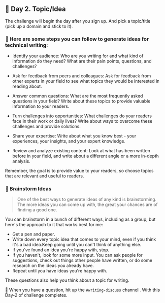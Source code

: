 ## 🔶 Day 2. Topic/Idea

The challenge will begin the day after you sign up.
And pick a topic/title (pick up a domain and stick to it).

### 📍 Here are some steps you can follow to generate ideas for technical writing:

* Identify your audience: Who are you writing for and what kind of information do they need? What are their pain points, questions, and challenges?

* Ask for feedback from peers and colleagues: Ask for feedback from other experts in your field to see what topics they would be interested in reading about.

* Answer common questions: What are the most frequently asked questions in your field? Write about these topics to provide valuable information to your readers.

* Turn challenges into opportunities: What challenges do your readers face in their work or daily lives? Write about ways to overcome these challenges and provide solutions.

* Share your expertise: Write about what you know best - your experiences, your insights, and your expert knowledge.

* Review and analyze existing content: Look at what has been written before in your field, and write about a different angle or a more in-depth analysis.

Remember, the goal is to provide value to your readers, so choose topics that are relevant and useful to readers.

### 📍 Brainstorm Ideas
> One of the best ways to generate ideas of any kind is brainstorming. The more ideas you can come up with, the great your chances are of finding a good one.

You can brainstorm in a bunch of different ways, including as a group, but here's the approach to it that works best for me:

* Get a pen and paper.
* Write down every topic idea that comes to your mind, even if you think it's a bad idea.Keep going until you can't think of anything else.
* If you've found an idea you're happy with, stop.
* If you haven't, look for some more input. You can ask people for suggestions, check out things other people have written, or do some research on the ideas you already have.
* Repeat until you have ideas you're happy with.

These questions also help you think about a topic for writing.

📜  When you have a question, hit up the `#writing-discuss` channel .
With this Day-2 of challenge completes.

